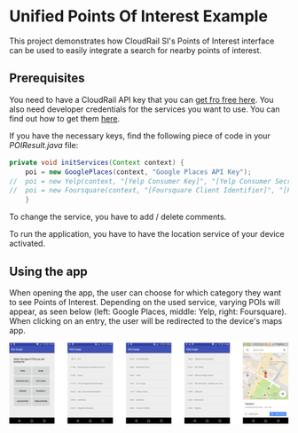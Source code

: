 # Unified Points Of Interest Example

This project demonstrates how CloudRail SI's Points of Interest interface can be used to easily integrate a search for nearby points of interest.

## Prerequisites
You need to have a CloudRail API key that you can [get fro free here](https://cloudrail.com/signup). You also need developer credentials for the services you want to use. You can find out how to get them [here](https://cloudrail.com/integrations/interfaces/PointsOfInterest;serviceIds=Foursquare%2CGooglePlaces%2CYelp).

If you have the necessary keys, find the following piece of code in your *POIResult.java* file:

````java
private void initServices(Context context) {
    poi = new GooglePlaces(context, "Google Places API Key");
//  poi = new Yelp(context, "[Yelp Consumer Key]", "[Yelp Consumer Secret]", "[Yelp Token]", "[Yelp Token Secret]");
//  poi = new Foursquare(context, "[Foursquare Client Identifier]", "[Foursquare Client Secret]");
    }
````
To change the service, you have to add / delete comments.

To run the application, you have to have the location service of your device activated.

## Using the app

When opening the app, the user can choose for which category they want to see Points of Interest. Depending on the used service, varying POIs will appear, as seen below (left: Google Places, middle: Yelp, right: Foursquare). When clicking on an entry, the user will be redirected to the device's maps app.

![screenshot1](https://github.com/CloudRail/cloudrail.github.io/raw/master/img/android_demo_poiFinder.png)
